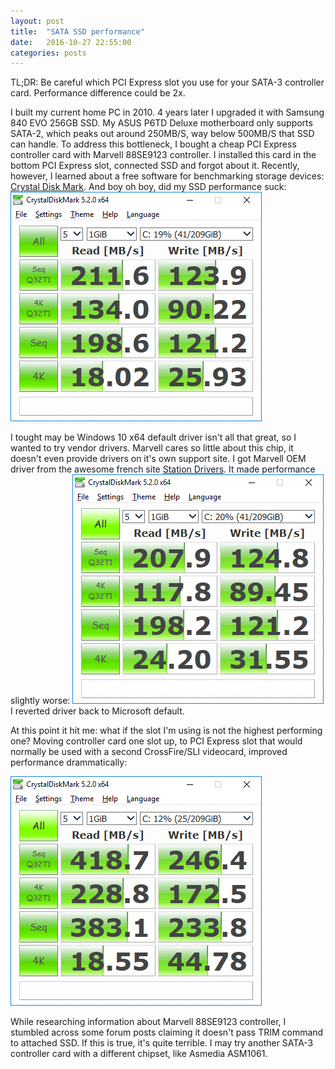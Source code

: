 ```yaml
---
layout: post
title:  "SATA SSD performance"
date:   2016-10-27 22:55:00
categories: posts
---
```


TL;DR: Be careful which PCI Express slot you use for your SATA-3 controller card. Performance difference could be 2x.

I built my current home PC in 2010. 4 years later I upgraded it with Samsung 840 EVO 256GB SSD.
My ASUS P6TD Deluxe motherboard only supports SATA-2, which peaks out around 250MB/S, way below 500MB/S that SSD can handle.
To address this bottleneck, I bought a cheap PCI Express controller card with Marvell 88SE9123 controller.
I installed this card in the bottom PCI Express slot, connected SSD and forgot about it.
Recently, however, I learned about a free software for benchmarking storage devices:
[Crystal Disk Mark](http://crystalmark.info/software/CrystalDiskMark/index-e.html).
And boy oh boy, did my SSD performance suck:
![Samsung 840 EVO SSD with default Microsoft Windows 10 x64 driver in bottom PCIE slot](/img/2016-10-27-sata-ssd-performance-1.png)

I tought may be Windows 10 x64 default driver isn't all that great, so I wanted to try vendor drivers.
Marvell cares so little about this chip, it doesn't even provide drivers on it's own support site.
I got Marvell OEM driver from the awesome french site
[Station Drivers](http://www.station-drivers.com/index.php?option=com_remository&Itemid=352&func=select&id=348&lang=en).
It made performance slightly worse:
![Samsung 840 EVO SSD with Marvell x64 driver in bottom PCIE slot](/img/2016-10-27-sata-ssd-performance-2.png)
I reverted driver back to Microsoft default.

At this point it hit me: what if the slot I'm using is not the highest performing one?
Moving controller card one slot up, to PCI Express slot that would normally be used with a second CrossFire/SLI videocard, improved performance drammatically:

![Samsung 840 EVO SSD with Marvell x64 driver in second from the bottom PCIE slot](/img/2016-10-27-sata-ssd-performance-3.png)

While researching information about Marvell 88SE9123 controller, I stumbled across some forum posts claiming it doesn't pass TRIM command to attached SSD.
If this is true, it's quite terrible.
I may try another SATA-3 controller card with a different chipset, like Asmedia ASM1061.
